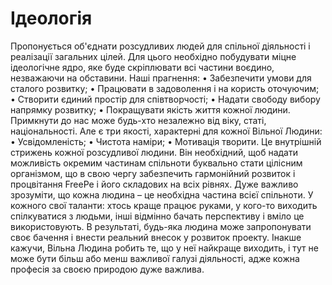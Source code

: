 # Ідеологія

Пропонується об'єднати розсудливих людей для спільної діяльності і реалізації загальних цілей. Для цього необхідно побудувати міцне ідеологічне ядро, яке буде скріплювати всі частини воєдино, незважаючи на обставини.
Наші прагнення:
•	Забезпечити умови для сталого розвитку;
•	Працювати в задоволення і на користь оточуючим;
•	Створити єдиний простір для співтворчості;
•	Надати свободу вибору напрямку розвитку;
•	Покращувати якість життя кожної людини.
Примкнути до нас може будь-хто незалежно від віку, статі, національності. Але є три якості, характерні для кожної Вільної Людини:
•	Усвідомленість;
•	Чистота наміри;
•	Мотивація творити.
Це внутрішній стрижень кожної розсудливої людини. Він необхідний, щоб надати можливість окремим частинам спільноти буквально стати цілісним організмом, що в свою чергу забезпечить гармонійний розвиток і процвітання FreePe і його складових на всіх рівнях.
Дуже важливо зрозуміти, що кожна людина – це необхідна частина всієї спільноти. У кожного свої таланти: хтось краще працює руками, у кого-то виходить спілкуватися з людьми, інші відмінно бачать перспективу і вміло це використовують. В результаті, будь-яка людина може запропонувати своє бачення і внести реальний внесок у розвиток проекту. Інакше кажучи, Вільна Людина робить те, що у неї найкраще виходить, і тут не може бути більш або менш важливої галузі діяльності, адже кожна професія за своєю природою дуже важлива.


